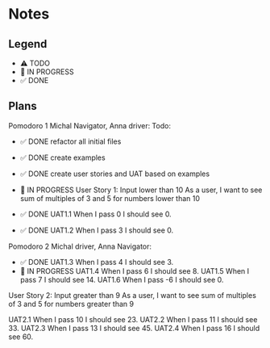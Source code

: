 # Notes

## Legend

- ⚠ TODO
- 🚧 IN PROGRESS
- ✅ DONE

## Plans

Pomodoro 1 Michal Navigator, Anna driver:
Todo:

- ✅ DONE refactor all initial files
- ✅ DONE create examples
- ✅ DONE create user stories and UAT based on examples
- 🚧 IN PROGRESS User Story 1: Input lower than 10
  As a user, I want to see sum of multiples of 3 and 5 for numbers lower than 10

- ✅ DONE UAT1.1 When I pass 0 I should see 0.
- ✅ DONE UAT1.2 When I pass 3 I should see 0.

Pomodoro 2 Michal driver, Anna Navigator:

- ✅ DONE UAT1.3 When I pass 4 I should see 3.
- 🚧 IN PROGRESS UAT1.4 When I pass 6 I should see 8.
  UAT1.5 When I pass 7 I should see 14.
  UAT1.6 When I pass -6 I should see 0.

User Story 2: Input greater than 9
As a user, I want to see sum of multiples of 3 and 5 for numbers greater than 9

UAT2.1 When I pass 10 I should see 23.
UAT2.2 When I pass 11 I should see 33.
UAT2.3 When I pass 13 I should see 45.
UAT2.4 When I pass 16 I should see 60.
